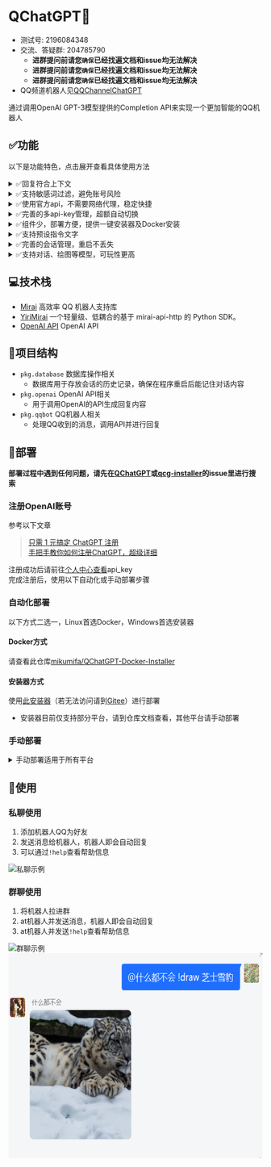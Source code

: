 # QChatGPT🤖

- 测试号: 2196084348
- 交流、答疑群: 204785790 
  - **进群提问前请您`确保`已经找遍文档和issue均无法解决**  
  - **进群提问前请您`确保`已经找遍文档和issue均无法解决**  
  - **进群提问前请您`确保`已经找遍文档和issue均无法解决**  
- QQ频道机器人见[QQChannelChatGPT](https://github.com/Soulter/QQChannelChatGPT)

通过调用OpenAI GPT-3模型提供的Completion API来实现一个更加智能的QQ机器人  

## ✅功能

以下是功能特色，点击展开查看具体使用方法

<details>
<summary>✅回复符合上下文</summary>

  - 程序向模型发送近几次对话内容，模型根据上下文生成回复
  - 您可在`config.py`中修改`process_message_timeout`自定义联系上下文的范围

</details>

<details>
<summary>✅支持敏感词过滤，避免账号风险</summary>

  - 难以监测机器人与用户对话时的内容，故引入此功能以减少机器人风险
  - 编辑`sensitive.json`，并在`config.py`中修改`sensitive_word_filter`的值以开启此功能
</details>

<details>
<summary>✅使用官方api，不需要网络代理，稳定快捷</summary>

  - 不使用ChatGPT逆向接口，而使用官方的Completion API，稳定性高
  - 您可以在`config.py`中自定义`completion_api_params`字段，设置向官方API提交的参数以自定义机器人的风格

</details>

<details>
<summary>✅完善的多api-key管理，超额自动切换</summary>

  - 支持配置多个`api-key`，内部统计使用量并在超额时自动切换
  - 请在`config.py`中修改`openai_config`的值以设置`api-key`
  - 可以在`config.py`中修改`api_key_usage_threshold`来自定义切换阈值
  - 运行期间向机器人说`!usage`以查看当前使用情况
</details>

<details>
<summary>✅组件少，部署方便，提供一键安装器及Docker安装</summary>

  - 手动部署步骤少
  - 提供自动安装器及docker方式，详见以下安装步骤
</details>

<details>
<summary>✅支持预设指令文字</summary>

  - 支持以自然语言预设文字，自定义机器人人格等信息
  - 详见`config.py`中的`default_prompt`部分
</details>

<details>
<summary>✅完善的会话管理，重启不丢失</summary>

  - 使用SQLite进行会话内容持久化
  - 最后一次对话一定时间后自动保存，请到`config.py`中修改`session_expire_time`的值以自定义时间
  - 运行期间可使用`!reset` `!list` `!last` `!next` `!prompt`等指令管理会话
</details>
<details>
<summary>✅支持对话、绘图等模型，可玩性更高</summary>

  - 现已支持OpenAI的对话`Completion API`和绘图`Image API`
  - 向机器人发送指令`!draw <prompt>`即可使用绘图模型
</details>

## 💻技术栈

- [Mirai](https://github.com/mamoe/mirai) 高效率 QQ 机器人支持库
- [YiriMirai](https://github.com/YiriMiraiProject/YiriMirai) 一个轻量级、低耦合的基于 mirai-api-http 的 Python SDK。
- [OpenAI API](https://openai.com/api/) OpenAI API

## 🧱项目结构

- `pkg.database` 数据库操作相关
  - 数据库用于存放会话的历史记录，确保在程序重启后能记住对话内容
- `pkg.openai` OpenAI API相关
  - 用于调用OpenAI的API生成回复内容
- `pkg.qqbot` QQ机器人相关
  - 处理QQ收到的消息，调用API并进行回复

## 🔩部署

**部署过程中遇到任何问题，请先在[QChatGPT](https://github.com/RockChinQ/QChatGPT/issues)或[qcg-installer](https://github.com/RockChinQ/qcg-installer/issues)的issue里进行搜索**

### 注册OpenAI账号

参考以下文章

> [只需 1 元搞定 ChatGPT 注册](https://zhuanlan.zhihu.com/p/589470082)  
> [手把手教你如何注册ChatGPT，超级详细](https://guxiaobei.com/51461)

注册成功后请前往[个人中心查看](https://beta.openai.com/account/api-keys)api_key  
完成注册后，使用以下自动化或手动部署步骤

### 自动化部署

以下方式二选一，Linux首选Docker，Windows首选安装器

#### Docker方式

请查看此仓库[mikumifa/QChatGPT-Docker-Installer](https://github.com/mikumifa/QChatGPT-Docker-Installer)

#### 安装器方式
使用[此安装器](https://github.com/RockChinQ/qcg-installer)（若无法访问请到[Gitee](https://gitee.com/RockChin/qcg-installer)）进行部署

- 安装器目前仅支持部分平台，请到仓库文档查看，其他平台请手动部署

### 手动部署
<details>
<summary>手动部署适用于所有平台</summary>

- 请使用Python 3.9.x以上版本  
- 请注意OpenAI账号额度消耗  
  - 每个账户仅有18美元免费额度，如未绑定银行卡，则会在超出时报错  
  - OpenAI收费标准：默认使用的`text-davinci-003`模型 0.02美元/千字  

#### 配置Mirai

按照[此教程](https://yiri-mirai.wybxc.cc/tutorials/01/configuration)配置Mirai及YiriMirai  
启动mirai-console后，使用`login`命令登录QQ账号，保持mirai-console运行状态

#### 配置主程序

1. 克隆此项目

```bash
git clone https://github.com/RockChinQ/QChatGPT
cd QChatGPT
```

2. 安装依赖

```bash
pip3 install pymysql yiri-mirai openai colorlog func_timeout
```

3. 运行一次主程序，生成配置文件

```bash
python3 main.py
```

4. 编辑配置文件`config.py`

按照文件内注释填写配置信息

5. 运行主程序

```bash
python3 main.py
```

无报错信息即为运行成功

**常见问题**

- mirai登录提示`QQ版本过低`，见[此issue](https://github.com/RockChinQ/QChatGPT/issues/38)
- 如提示安装`uvicorn`或`hypercorn`请*不要*安装，这两个不是必需的，目前存在未知原因bug
- 如报错`TypeError: As of 3.10, the *loop* parameter was removed from Lock() since it is no longer necessary`, 请参考 [此处](https://github.com/RockChinQ/QChatGPT/issues/5)


</details>

## 🚀使用

### 私聊使用

1. 添加机器人QQ为好友
2. 发送消息给机器人，机器人即会自动回复
3. 可以通过`!help`查看帮助信息

<img alt="私聊示例" src="res/屏幕截图%202022-12-08%20150949.png" width="550" height="279"/>

### 群聊使用

1. 将机器人拉进群
2. at机器人并发送消息，机器人即会自动回复
3. at机器人并发送`!help`查看帮助信息

<img alt="群聊示例" src="res/屏幕截图%202022-12-08%20150511.png" width="671" height="522"/>

<img alt="绘图功能" src="res/屏幕截图%202022-12-29%20194948.png" width="642" height="407"/>